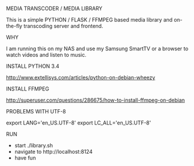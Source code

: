 MEDIA TRANSCODER / MEDIA LIBRARY

This is a simple PYTHON / FLASK / FFMPEG based media library and on-the-fly transcoding server and frontend. 

WHY

I am running this on my NAS and use my Samsung SmartTV or a browser to watch videos and listen to music.

INSTALL PYTHON 3.4

http://www.extellisys.com/articles/python-on-debian-wheezy

INSTALL FFMPEG

http://superuser.com/questions/286675/how-to-install-ffmpeg-on-debian

PROBLEMS WITH UTF-8

export LANG='en_US.UTF-8'
export LC_ALL='en_US.UTF-8'

RUN

* start ./library.sh
* navigate to http://localhost:8124
* have fun
